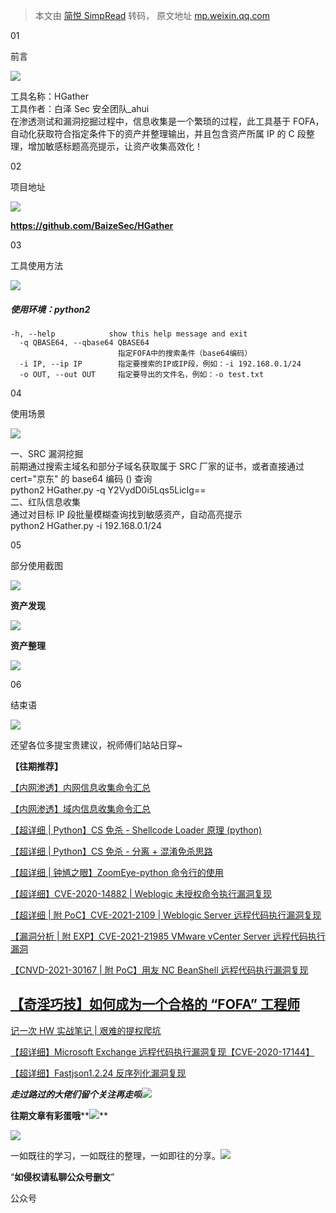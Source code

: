 > 本文由 [简悦 SimpRead](http://ksria.com/simpread/) 转码， 原文地址 [mp.weixin.qq.com](https://mp.weixin.qq.com/s/mmmZ0wR8A-qCPlErQwXIOA)

01

前言  

![](https://mmbiz.qpic.cn/mmbiz_png/VKL4sQiapMh3aMfiaIsOd0xCAAcnrFtpKzEK9BM7mfIMJDTzDVA3EDjm1sYdKRTysAibprJlUkJvy9tyXJtjXRBSA/640?wx_fmt=png)

  

  

  

工具名称：HGather  
工具作者：白泽 Sec 安全团队_ahui  
在渗透测试和漏洞挖掘过程中，信息收集是一个繁琐的过程，此工具基于 FOFA，自动化获取符合指定条件下的资产并整理输出，并且包含资产所属 IP 的 C 段整理，增加敏感标题高亮提示，让资产收集高效化！  

  

02

项目地址  

![](https://mmbiz.qpic.cn/mmbiz_png/VKL4sQiapMh3aMfiaIsOd0xCAAcnrFtpKzEK9BM7mfIMJDTzDVA3EDjm1sYdKRTysAibprJlUkJvy9tyXJtjXRBSA/640?wx_fmt=png)

  

  

  

  

**https://github.com/BaizeSec/HGather**  

  

  

03

工具使用方法  

![](https://mmbiz.qpic.cn/mmbiz_png/VKL4sQiapMh3aMfiaIsOd0xCAAcnrFtpKzEK9BM7mfIMJDTzDVA3EDjm1sYdKRTysAibprJlUkJvy9tyXJtjXRBSA/640?wx_fmt=png)

  

  

  

  

##### 使用环境：python2

```
-h, --help            show this help message and exit
  -q QBASE64, --qbase64 QBASE64
                        指定FOFA中的搜索条件（base64编码）
  -i IP, --ip IP        指定要搜索的IP或IP段，例如：-i 192.168.0.1/24
  -o OUT, --out OUT     指定要导出的文件名，例如：-o test.txt
```

04

使用场景  

![](https://mmbiz.qpic.cn/mmbiz_png/VKL4sQiapMh3aMfiaIsOd0xCAAcnrFtpKzEK9BM7mfIMJDTzDVA3EDjm1sYdKRTysAibprJlUkJvy9tyXJtjXRBSA/640?wx_fmt=png)

  

  

  

一、SRC 漏洞挖掘  
前期通过搜索主域名和部分子域名获取属于 SRC 厂家的证书，或者直接通过 cert="京东" 的 base64 编码 () 查询  
python2 HGather.py -q Y2VydD0i5Lqs5LicIg==  
二、红队信息收集  
通过对目标 IP 段批量模糊查询找到敏感资产，自动高亮提示  
python2 HGather.py -i 192.168.0.1/24  

  

05

部分使用截图  

![](https://mmbiz.qpic.cn/mmbiz_png/VKL4sQiapMh3aMfiaIsOd0xCAAcnrFtpKzEK9BM7mfIMJDTzDVA3EDjm1sYdKRTysAibprJlUkJvy9tyXJtjXRBSA/640?wx_fmt=png)

  

  

  

  

**资产发现**

![](https://mmbiz.qpic.cn/mmbiz_png/ax4vPrQ4hXfKNSkqV3m4EXRsbIOibicQnB715taKDhsJwCKylrXZoqDpiaic8EribIFPwLJOd1V8Oxl81AQ4vCrzSiag/640?wx_fmt=png)

**资产整理**  

![](https://mmbiz.qpic.cn/mmbiz_png/ax4vPrQ4hXfKNSkqV3m4EXRsbIOibicQnBy5Cu6mgOpa5fwuXstET0qg0Tze99JvxogDickSNRdMAFmhxC0d0FQYg/640?wx_fmt=png)

06

结束语  

![](https://mmbiz.qpic.cn/mmbiz_png/VKL4sQiapMh3aMfiaIsOd0xCAAcnrFtpKzEK9BM7mfIMJDTzDVA3EDjm1sYdKRTysAibprJlUkJvy9tyXJtjXRBSA/640?wx_fmt=png)

  

  

  

  

还望各位多提宝贵建议，祝师傅们站站日穿~

  

  

****【往期推荐】****  

[【内网渗透】内网信息收集命令汇总](http://mp.weixin.qq.com/s?__biz=MzI1NTM4ODIxMw==&mid=2247485796&idx=1&sn=8e78cb0c7779307b1ae4bd1aac47c1f1&chksm=ea37f63edd407f2838e730cd958be213f995b7020ce1c5f96109216d52fa4c86780f3f34c194&scene=21#wechat_redirect)  

[【内网渗透】域内信息收集命令汇总](http://mp.weixin.qq.com/s?__biz=MzI1NTM4ODIxMw==&mid=2247485855&idx=1&sn=3730e1a1e851b299537db7f49050d483&chksm=ea37f6c5dd407fd353d848cbc5da09beee11bc41fb3482cc01d22cbc0bec7032a5e493a6bed7&scene=21#wechat_redirect)

[【超详细 | Python】CS 免杀 - Shellcode Loader 原理 (python)](http://mp.weixin.qq.com/s?__biz=MzI1NTM4ODIxMw==&mid=2247486582&idx=1&sn=572fbe4a921366c009365c4a37f52836&chksm=ea37f32cdd407a3aea2d4c100fdc0a9941b78b3c5d6f46ba6f71e946f2c82b5118bf1829d2dc&scene=21#wechat_redirect)

[【超详细 | Python】CS 免杀 - 分离 + 混淆免杀思路](http://mp.weixin.qq.com/s?__biz=MzI1NTM4ODIxMw==&mid=2247486638&idx=1&sn=99ce07c365acec41b6c8da07692ffca9&chksm=ea37f3f4dd407ae28611d23b31c39ff1c8bc79762bfe2535f12d1b9d7a6991777b178a89b308&scene=21#wechat_redirect)  

[【超详细 | 钟馗之眼】ZoomEye-python 命令行的使用](http://mp.weixin.qq.com/s?__biz=MzI1NTM4ODIxMw==&mid=2247488453&idx=1&sn=5828a0e1a2299d3ee0215f0ed4c30bf1&chksm=ea37ec9fdd406589124c67c45487be39ed1033d88c627092cf07f6d4f14ccdb9079b38dba74d&scene=21#wechat_redirect)

[【超详细】CVE-2020-14882 | Weblogic 未授权命令执行漏洞复现](http://mp.weixin.qq.com/s?__biz=MzI1NTM4ODIxMw==&mid=2247485550&idx=1&sn=921b100fd0a7cc183e92a5d3dd07185e&chksm=ea37f734dd407e22cfee57538d53a2d3f2ebb00014c8027d0b7b80591bcf30bc5647bfaf42f8&scene=21#wechat_redirect)

[【超详细 | 附 PoC】CVE-2021-2109 | Weblogic Server 远程代码执行漏洞复现](http://mp.weixin.qq.com/s?__biz=MzI1NTM4ODIxMw==&mid=2247486517&idx=1&sn=34d494bd453a9472d2b2ebf42dc7e21b&chksm=ea37f36fdd407a7977b19d7fdd74acd44862517aac91dd51a28b8debe492d54f53b6bee07aa8&scene=21#wechat_redirect)

[【漏洞分析 | 附 EXP】CVE-2021-21985 VMware vCenter Server 远程代码执行漏洞](http://mp.weixin.qq.com/s?__biz=MzI1NTM4ODIxMw==&mid=2247487906&idx=1&sn=e35998115108336f8b7c6679e16d1d0a&chksm=ea37eef8dd4067ee13470391ded0f1c8e269f01bcdee4273e9f57ca8924797447f72eb2656b2&scene=21#wechat_redirect)

[【CNVD-2021-30167 | 附 PoC】用友 NC BeanShell 远程代码执行漏洞复现](http://mp.weixin.qq.com/s?__biz=MzI1NTM4ODIxMw==&mid=2247487897&idx=1&sn=6ab1eb2c83f164ff65084f8ba015ad60&chksm=ea37eec3dd4067d56adcb89a27478f7dbbb83b5077af14e108eca0c82168ae53ce4d1fbffabf&scene=21#wechat_redirect)  

[【奇淫巧技】如何成为一个合格的 “FOFA” 工程师](http://mp.weixin.qq.com/s?__biz=MzI1NTM4ODIxMw==&mid=2247485135&idx=1&sn=f872054b31429e244a6e56385698404a&chksm=ea37f995dd40708367700fc53cca4ce8cb490bc1fe23dd1f167d86c0d2014a0c03005af99b89&scene=21#wechat_redirect)
---------------------------------------------------------------------------------------------------------------------------------------------------------------------------------------------------------------------------------------------------

[记一次 HW 实战笔记 | 艰难的提权爬坑](http://mp.weixin.qq.com/s?__biz=MzI1NTM4ODIxMw==&mid=2247484991&idx=2&sn=5368b636aed77ce455a1e095c63651e4&chksm=ea37f965dd407073edbf27256c022645fe2c0bf8b57b38a6000e5aeb75733e10815a4028eb03&scene=21#wechat_redirect)

[【超详细】Microsoft Exchange 远程代码执行漏洞复现【CVE-2020-17144】](http://mp.weixin.qq.com/s?__biz=MzI1NTM4ODIxMw==&mid=2247485992&idx=1&sn=18741504243d11833aae7791f1acda25&chksm=ea37f572dd407c64894777bdf77e07bdfbb3ada0639ff3a19e9717e70f96b300ab437a8ed254&scene=21#wechat_redirect)

[【超详细】Fastjson1.2.24 反序列化漏洞复现](http://mp.weixin.qq.com/s?__biz=MzI1NTM4ODIxMw==&mid=2247484991&idx=1&sn=1178e571dcb60adb67f00e3837da69a3&chksm=ea37f965dd4070732b9bbfa2fe51a5fe9030e116983a84cd10657aec7a310b01090512439079&scene=21#wechat_redirect)

_**走过路过的大佬们留个关注再走呗**_![](https://mmbiz.qpic.cn/mmbiz_png/7D2JPvxqDTEATexewVNVf8bbPg7wC3a3KR1oG1rokLzsfV9vUiaQK2nGDIbALKibe5yauhc4oxnzPXRp9cFsAg4Q/640?wx_fmt=png)

**往期文章有彩蛋哦****![](https://mmbiz.qpic.cn/mmbiz_png/7D2JPvxqDTHtVfEjbedItbDdJTEQ3F7vY8yuszc8WLjN9RmkgOG0Jp7QAfTxBMWU8Xe4Rlu2M7WjY0xea012OQ/640?wx_fmt=png)**  

![](https://mmbiz.qpic.cn/mmbiz_png/7D2JPvxqDTECbvcv6VpkwD7BV8iaiaWcXbahhsa7k8bo1PKkLXXGlsyC6CbAmE3hhSBW5dG65xYuMmR7PQWoLSFA/640?wx_fmt=png)

一如既往的学习，一如既往的整理，一如即往的分享。![](https://mmbiz.qpic.cn/mmbiz_png/p5qELRDe5icl7QVywL8iaGT0QBGpOwgD1IwN0z9JicTRvzvnsJicNRr2gRvJib6jKojzC5CJJsFPkEbZQJ999HrH5Gw/640?wx_fmt=png)  

“**如侵权请私聊公众号删文**”

公众号